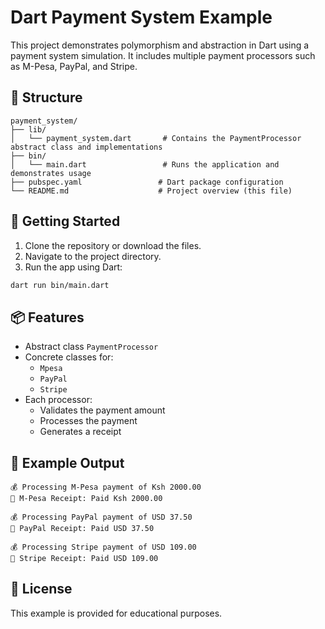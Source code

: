 # Dart Payment System Example

This project demonstrates polymorphism and abstraction in Dart using a payment system simulation. It includes multiple payment processors such as M-Pesa, PayPal, and Stripe.

## 📂 Structure

```
payment_system/
├── lib/
│   └── payment_system.dart       # Contains the PaymentProcessor abstract class and implementations
├── bin/
│   └── main.dart                 # Runs the application and demonstrates usage
├── pubspec.yaml                 # Dart package configuration
└── README.md                    # Project overview (this file)
```

## 🚀 Getting Started

1. Clone the repository or download the files.
2. Navigate to the project directory.
3. Run the app using Dart:

```bash
dart run bin/main.dart
```

## 📦 Features

- Abstract class `PaymentProcessor`
- Concrete classes for:
  - `Mpesa`
  - `PayPal`
  - `Stripe`
- Each processor:
  - Validates the payment amount
  - Processes the payment
  - Generates a receipt

## 🧪 Example Output

```
💰 Processing M-Pesa payment of Ksh 2000.00
📄 M-Pesa Receipt: Paid Ksh 2000.00

💰 Processing PayPal payment of USD 37.50
📄 PayPal Receipt: Paid USD 37.50

💰 Processing Stripe payment of USD 109.00
📄 Stripe Receipt: Paid USD 109.00
```

## 📄 License

This example is provided for educational purposes.
